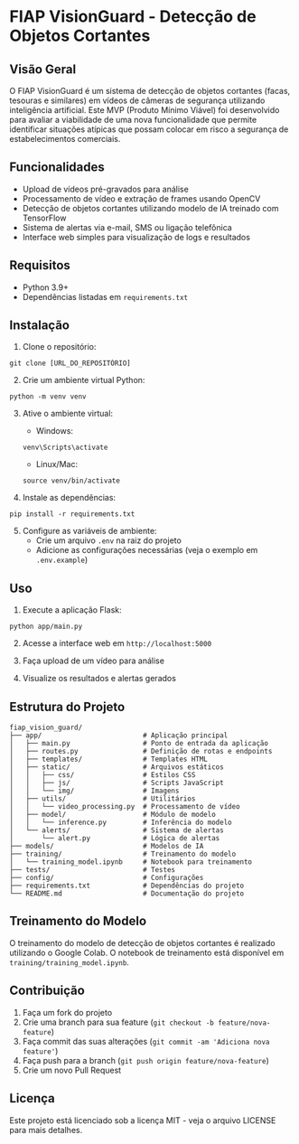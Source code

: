 # FIAP VisionGuard - Detecção de Objetos Cortantes

## Visão Geral

O FIAP VisionGuard é um sistema de detecção de objetos cortantes (facas, tesouras e similares) em vídeos de câmeras de segurança utilizando inteligência artificial. Este MVP (Produto Mínimo Viável) foi desenvolvido para avaliar a viabilidade de uma nova funcionalidade que permite identificar situações atípicas que possam colocar em risco a segurança de estabelecimentos comerciais.

## Funcionalidades

- Upload de vídeos pré-gravados para análise
- Processamento de vídeo e extração de frames usando OpenCV
- Detecção de objetos cortantes utilizando modelo de IA treinado com TensorFlow
- Sistema de alertas via e-mail, SMS ou ligação telefônica
- Interface web simples para visualização de logs e resultados

## Requisitos

- Python 3.9+
- Dependências listadas em `requirements.txt`

## Instalação

1. Clone o repositório:
```
git clone [URL_DO_REPOSITÓRIO]
```

2. Crie um ambiente virtual Python:
```
python -m venv venv
```

3. Ative o ambiente virtual:
   - Windows:
   ```
   venv\Scripts\activate
   ```
   - Linux/Mac:
   ```
   source venv/bin/activate
   ```

4. Instale as dependências:
```
pip install -r requirements.txt
```

5. Configure as variáveis de ambiente:
   - Crie um arquivo `.env` na raiz do projeto
   - Adicione as configurações necessárias (veja o exemplo em `.env.example`)

## Uso

1. Execute a aplicação Flask:
```
python app/main.py
```

2. Acesse a interface web em `http://localhost:5000`

3. Faça upload de um vídeo para análise

4. Visualize os resultados e alertas gerados

## Estrutura do Projeto

```
fiap_vision_guard/
├── app/                         # Aplicação principal
│   ├── main.py                  # Ponto de entrada da aplicação
│   ├── routes.py                # Definição de rotas e endpoints
│   ├── templates/               # Templates HTML
│   ├── static/                  # Arquivos estáticos
│   │   ├── css/                 # Estilos CSS
│   │   ├── js/                  # Scripts JavaScript
│   │   └── img/                 # Imagens
│   ├── utils/                   # Utilitários
│   │   └── video_processing.py  # Processamento de vídeo
│   ├── model/                   # Módulo de modelo
│   │   └── inference.py         # Inferência do modelo
│   └── alerts/                  # Sistema de alertas
│       └── alert.py             # Lógica de alertas
├── models/                      # Modelos de IA
├── training/                    # Treinamento do modelo
│   └── training_model.ipynb     # Notebook para treinamento
├── tests/                       # Testes
├── config/                      # Configurações
├── requirements.txt             # Dependências do projeto
└── README.md                    # Documentação do projeto
```

## Treinamento do Modelo

O treinamento do modelo de detecção de objetos cortantes é realizado utilizando o Google Colab. O notebook de treinamento está disponível em `training/training_model.ipynb`.

## Contribuição

1. Faça um fork do projeto
2. Crie uma branch para sua feature (`git checkout -b feature/nova-feature`)
3. Faça commit das suas alterações (`git commit -am 'Adiciona nova feature'`)
4. Faça push para a branch (`git push origin feature/nova-feature`)
5. Crie um novo Pull Request

## Licença

Este projeto está licenciado sob a licença MIT - veja o arquivo LICENSE para mais detalhes.
